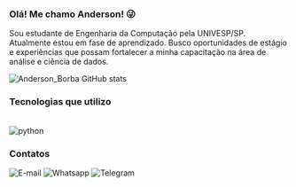 
### Olá! Me chamo Anderson! 😜

Sou estudante de Engenharia da Computação pela UNIVESP/SP.
Atualmente estou em fase de aprendizado. Busco oportunidades de estágio e experiências que possam fortalecer a minha capacitação na área de análise e ciência de dados.

![Anderson_Borba GitHub stats](https://github-readme-stats.vercel.app/api?username=AndersonBorbaSilva&show_icons=true&theme=dracula)

### Tecnologias que utilizo

<div style="display: inline_block"><br/>
  <img align="center" alt="python" src="https://img.shields.io/badge/Python-3776AB?style=for-the-badge&logo=python&logoColor=white"/>
</div>  

### Contatos

![E-mail](https://img.shields.io/badge/Gmail-D14836?style=for-the-badge&logo=gmail&logoColor=white)
![Whatsapp](https://img.shields.io/badge/WhatsApp-25D366?style=for-the-badge&logo=whatsapp&logoColor=white)
![Telegram](https://img.shields.io/badge/Telegram-2CA5E0?style=for-the-badge&logo=telegram&logoColor=white)
